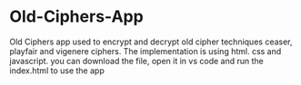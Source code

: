 # Old-Ciphers-App
Old Ciphers app used to encrypt and decrypt old cipher techniques ceaser, playfair and vigenere ciphers.
The implementation is using html. css and javascript.
you can download the file, open it in vs code and run the index.html to use the app
